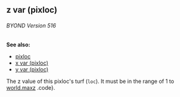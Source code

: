 ## z var (pixloc) 
###### BYOND Version 516
**See also:**
+   [pixloc](/ref/pixloc.md) 
+   [x var (pixloc)](/ref/pixloc/var/x.md) 
+   [y var (pixloc)](/ref/pixloc/var/y.md) 


The z value of this pixloc\'s turf (`loc`). It must be in the
range of 1 to [world.maxz](/ref/world/var/maxz.md) .code}.